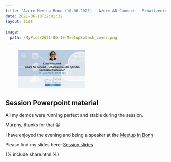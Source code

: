 ```yaml
---
title: "Azure Meetup Bonn (10.06.2021) - Azure AD Connect - Schaltzentrale der hybriden Identitätsinfrastruktur (German session)"
date: 2021-06-10T22:01:32
layout: list

image:
  path: /MyPics/2021-06-10-MeetupSplash_cover.png
---
```


<figure>
  <img src="/MyPics/2021-06-10-MeetupSplash.png" style="width:50%">
</figure>

## Session Powerpoint material

All my demos were running perfect and stable during the session.

Murphy, thanks for that 😀

I have enjoyed the evening and being a speaker at the [Meetup in Bonn](https://www.meetup.com/de-DE/Azure-Bonn-Meetup/events/277714201/.)

Please find my slides here: [Session slides](/MySlides/Meetup_10.06.2021.pdf)

{% include  share.html %}